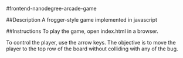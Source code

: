 #frontend-nanodegree-arcade-game

##Description
A frogger-style game implemented in javascript

##Instructions
To play the game, open index.html in a browser.

To control the player, use the arrow keys.  The objective is to move the player to the top row of the board without colliding with any of the bug.

